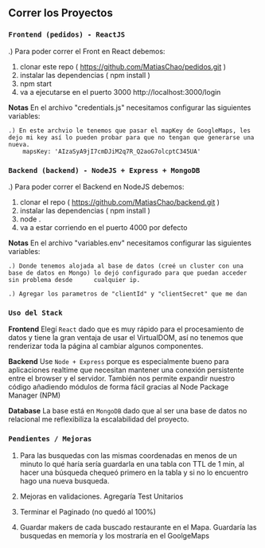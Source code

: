## Correr los Proyectos

### `Frontend (pedidos) - ReactJS`

.) Para poder correr el Front en React debemos:
 1) clonar este repo ( https://github.com/MatiasChao/pedidos.git )
 2) instalar las dependencias ( npm install )
 3) npm start 
 4) va a ejecutarse en el puerto 3000
    http://localhost:3000/login

  **Notas**
  En el archivo "credentials.js" necesitamos configurar las siguientes variables:
    
    .) En este archvio le tenemos que pasar el mapKey de GoogleMaps, les dejo mi key así lo pueden probar para que no tengan que generarse una nueva.
        mapsKey: 'AIzaSyA9jI7cmDJiM2q7R_Q2aoG7olcptC345UA'

### `Backend (backend) - NodeJS + Express + MongoDB`

.) Para poder correr el Backend en NodeJS debemos:
  1) clonar el repo ( https://github.com/MatiasChao/backend.git )
  2) instalar las dependencias ( npm install )
  3) node .
  4) va a estar corriendo en el puerto 4000 por defecto

**Notas**
  En el archivo "variables.env" necesitamos configurar las siguientes variables:
   
    .) Donde tenemos alojada al base de datos (creé un cluster con una base de datos en Mongo) lo dejó configurado para que puedan acceder sin problema desde      cualquier ip.
    
    .) Agregar los parametros de "clientId" y "clientSecret" que me dan


### `Uso del Stack`
**Frontend**
Elegí `React` dado que es muy rápido para el procesamiento de datos y tiene la gran ventaja de usar el VirtualDOM, así no tenemos que renderizar toda la página al cambiar algunos componentes.

**Backend**
Use `Node + Express` porque es especialmente bueno para aplicaciones realtime que necesitan mantener una conexión persistente entre el browser y el servidor.
También nos permite expandir nuestro código añadiendo módulos de forma fácil gracias al Node Package Manager (NPM)

**Database**
La base está en `MongoDB` dado que al ser una base de datos no relacional me reflexibiliza la escalabilidad del proyecto.


### `Pendientes / Mejoras`
1) Para las busquedas con las mismas coordenadas en menos de un minuto lo qué haría sería guardarla en una tabla con TTL de 1 min, al hacer una búsqueda chequeó primero en la tabla y si no lo encuentro hago una nueva busqueda.

2) Mejoras en validaciones. Agregaría Test Unitarios

3) Terminar el Paginado (no quedó al 100%)

4) Guardar makers de cada buscado restaurante en el Mapa. Guardaría las busquedas en memoría y los mostraría en el GoolgeMaps

